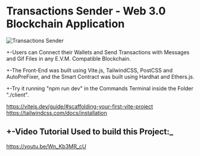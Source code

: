 # Transactions Sender - Web 3.0 Blockchain Application
![Transactions Sender](https://i.ibb.co/DVF4tNW/image.png)

+-Users can Connect their Wallets and Send Transactions with Messages and Gif Files in any E.V.M. Compatible Blockchain.

+-The Front-End was built using Vite.js, TailwindCSS, PostCSS and AutoPreFixer, and the Smart Contract was built using Hardhat and Ethers.js.

+-Try it running "npm run dev" in the Commands Terminal inside the Folder "./client".

https://vitejs.dev/guide/#scaffolding-your-first-vite-project
https://tailwindcss.com/docs/installation

## +-Video Tutorial Used to build this Project:_
https://youtu.be/Wn_Kb3MR_cU
